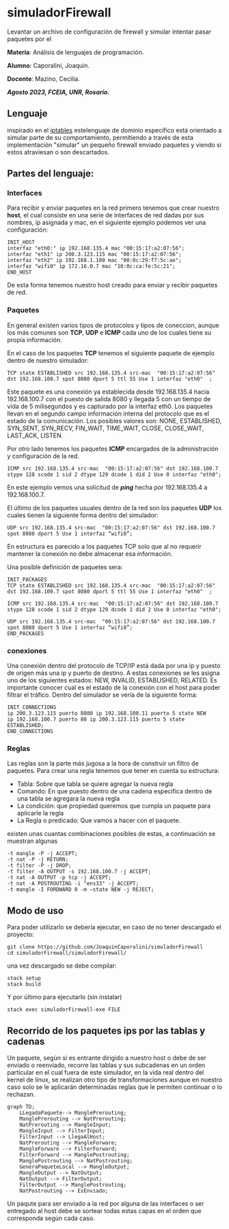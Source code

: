 # simuladorFirewall
Levantar un archivo de configuración de firewall y simular intentar pasar paquetes por el

**Materia**: Análisis de lenguajes de programación.

**Alumno**: Caporalini, Joaquin.

**Docente**: Mazino, Cecilia.

___Agosto 2023, FCEIA, UNR, Rosario.___

## Lenguaje

inspirado en el [iptables](https://linux.die.net/man/8/iptables) estelenguaje de dominio específico está orientado a simular parte de su comportamiento, permitiendo a través de esta implementación "simular" un pequeño firewall enviado paquetes y viendo si estos atraviesan o son descartados.

## Partes del lenguaje:

### Interfaces 

Para recibir y enviar paquetes en la red primero tenemos que crear nuestro **host**, el cual consiste en una serie de interfaces de red dadas por sus nombres, ip asignada y mac, en el siguiente ejemplo podemos ver una configuración:

```
INIT_HOST
interfaz "eth0:" ip 192.168.135.4 mac "00:15:17:a2:07:56";
interfaz "eth1" ip 200.3.123.115 mac "00:15:17:a2:07:56";
interfaz "eth2" ip 192.168.1.100 mac "00:0c:29:f7:5c:ae";
interfaz "wifi0" ip 172.16.0.7 mac "10:0c:ca:fe:5c:21";
END_HOST
```
De esta forma tenemos nuestro host creado para enviar y recibir paquetes de red.

### Paquetes

En general existen varios tipos de protocolos y tipos de coneccion, aunque los más comunes son **TCP**, **UDP** e  **ICMP** cada uno de los cuales tiene su propia información.
 
En el caso de los paquetes **TCP** tenemos el siguiente paquete de ejemplo dentro de nuestro simulador:

```
TCP state ESTABLISHED src 192.168.135.4 src-mac  "00:15:17:a2:07:56" dst 192.168.100.7 spot 8080 dport 5 ttl 55 Use 1 interfaz "eth0"  ;
```
Este paquete es una conexión ya establecida desde 192.168.135.4  hacia 192.168.100.7 con el puesto de salida 8080 y llegada 5 con un tiempo de vida de 5 milisegundos y es capturado por la interfaz eth0. Los paquetes llevan en el segundo campo información interna del protocolo que es el estado de la comunicación. Los posibles valores son: NONE, ESTABLISHED, SYN_SENT, SYN_RECV, FIN_WAIT, TIME_WAIT, CLOSE, CLOSE_WAIT, LAST_ACK, LISTEN.

Por otro lado tenemos los paquetes **ICMP** encargados de la administración y configuración de la red. 

```
ICMP src 192.168.135.4 src-mac  "00:15:17:a2:07:56" dst 192.168.100.7 stype 128 scode 1 sid 2 dtype 129 dcode 1 did 2 Use 0 interfaz "eth0";
```
En este ejemplo vemos una solicitud de ___ping___ hecha por 192.168.135.4 a 192.168.100.7.

El último de los paquetes usuales dentro de la red son los paquetes **UDP** los cuales tienen la siguiente forma dentro del simulador:

```
UDP src 192.168.135.4 src-mac  "00:15:17:a2:07:56" dst 192.168.100.7 spot 8080 dport 5 Use 1 interfaz “wifi0”;
```
En estructura es parecido a los paquetes TCP solo que al no requerir mantener la conexión no debe almacenar esa información.

Una posible definición de paquetes sera:

```
INIT_PACKAGES
TCP state ESTABLISHED src 192.168.135.4 src-mac  "00:15:17:a2:07:56" dst 192.168.100.7 spot 8080 dport 5 ttl 55 Use 1 interfaz "eth0"  ;

ICMP src 192.168.135.4 src-mac  "00:15:17:a2:07:56" dst 192.168.100.7 stype 128 scode 1 sid 2 dtype 129 dcode 1 did 2 Use 0 interfaz "eth0";

UDP src 192.168.135.4 src-mac  "00:15:17:a2:07:56" dst 192.168.100.7 spot 8080 dport 5 Use 1 interfaz “wifi0”;
END_PACKAGES
```

### conexiones

Una conexión dentro del protocolo de TCP/IP está dada por una ip y puesto de origen más una ip y puerto de destino. A estas conexiones se les asigna uno de los siguientes estados: NEW, INVALID, ESTABLISHED, RELATED. Es importante conocer cual es el estado de la conexión con el host para poder filtrar el tráfico. Dentro del simulador se vería de la siguiente forma:

```
INIT_CONNECTIONS
ip 200.3.123.115 puerto 8080 ip 192.168.100.11 puerto 5 state NEW
ip 192.168.100.7 puerto 80 ip 200.3.123.115 puerto 5 state ESTABLISHED;
END_CONNECTIONS
```

### Reglas

Las reglas son la parte más jugosa a la hora de construir un filtro de paquetes. Para crear una regla tenemos que tener en cuenta su estructura:

* Tabla: Sobre que tabla se quiere agregar la nueva regla
* Comando: En que puesto dentro de una cadena especifica dentro de una tabla se agregara la nueva regla
* La condición: que propiedad queremos que cumpla un paquete para aplicarle la regla
* La Regla o predicado: Que vamos a hacer con el paquete.

existen unas cuantas combinaciones posibles de estas, a continuación se muestran algunas   

```
-t mangle -P -j ACCEPT;
-t nat -P -j RETURN;
-t filter -P -j DROP;
-t filter -A OUTPUT -s 192.168.100.7 -j ACCEPT;
-t nat -A OUTPUT -p tcp -j ACCEPT;
-t nat -A POSTROUTING -i "ens33" -j ACCEPT;
-t mangle -I FORDWARD 0 -m –state NEW -j REJECT;
```

## Modo de uso

Para poder utilizarlo se debería ejecutar, en caso de no tener descargado el proyecto:

```
git clone https://github.com/JoaquinCaporalini/simuladorFirewall
cd simuladorFirewall/simuladorFirewall/
``` 

una vez descargado se debe compilar:

```
stack setup
stack build
```
Y por último para ejecutarlo (sin instalar)

```
stack exec simuladorFirewall-exe FILE
```

## Recorrido de los paquetes ips por las tablas y cadenas

Un paquete, según si es entrante dirigido a nuestro host o debe de ser enviado o reenviado, recorre las tablas y sus subcadenas en un orden particular en el cual fuera de este simulador, en la vida real dentro del kernel de linux, se realizan otro tipo de transformaciones aunque en nuestro caso solo se le aplicarán determinadas reglas que le permiten continuar o lo rechazan.

```mermaid
graph TD;
    LLegadaPaquete--> ManglePrerouting;
    ManglePrerouting --> NatPrerouting;
    NatPrerouting --> MangleInput;
    MangleInput --> FilterInput;
    FilterInput --> LlegaAlHost;
    NatPrerouting --> MangleForware;
    MangleForware --> FilterForward;
    FilterForward --> ManglePostrouting;
    ManglePostrouting --> NatPostrouting;
    GeneraPaqueteLocal --> MangleOutput;
    MangleOutput --> NatOutput;
    NatOutput --> FilterOutput;
    FilterOutput --> ManglePostrouting;
    NatPostrouting --> EsEnviado;
```

Un paqute para ser enviado a la red por alguna de las interfaces o ser entregado al host debe se sortear todas estas capas en el orden que corresponda según cada caso.
